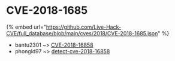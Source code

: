 # CVE-2018-1685
{% embed url="https://github.com/Live-Hack-CVE/full_database/blob/main/cves/2018/CVE-2018-1685.json" %}

* bantu2301 ~> [CVE-2018-16858](https://www.alice-snow.ru/2018/database/cve-2018-1685/cve-2018-16858-bantu2301)
* phongld97 ~> [detect-cve-2018-16858](https://www.alice-snow.ru/2018/database/cve-2018-1685/detect-cve-2018-16858-phongld97)